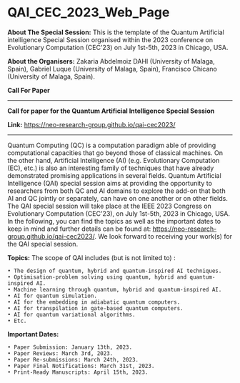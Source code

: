 # QAI_CEC_2023_Web_Page
**About The Special Session:** This is the template of the Quantum Artificial intelligence Special Session organised within the 2023 conference on Evolutionary Computation (CEC'23) on July 1st-5th, 2023 in Chicago, USA.

**About the Organisers:** Zakaria Abdelmoiz DAHI (University of Malaga, Spain), Gabriel Luque (University of Malaga, Spain), Francisco Chicano (University of Malaga, Spain).

**Call For Paper**

*********************************************************************************************************
**Call for paper for the Quantum Artificial Intelligence Special Session**

**Link:** https://neo-research-group.github.io/qai-cec2023/
*********************************************************************************************************
Quantum Computing (QC) is a computation paradigm able of providing computational capacities that go beyond those of classical machines. On the other hand, Artificial Intelligence (AI) (e.g. Evolutionary Computation (EC), etc.) is also an interesting family of techniques that have already demonstrated promising applications in several fields. Quantum Artificial Intelligence (QAI) special session aims at providing the opportunity to researchers from both QC and AI domains to explore the add-on that both AI and QC jointly or separately, can have on one another or on other fields. The QAI special session will take place at the IEEE 2023 Congress on Evolutionary Computation (CEC'23), on July 1st-5th, 2023 in Chicago, USA. In the following, you can find the topics as well as the important dates to keep in mind and further details can be found at: https://neo-research-group.github.io/qai-cec2023/. We look forward to receiving your work(s) for the QAI special session.

**Topics:** The scope of QAI includes (but is not limited to) : 

    • The design of quantum, hybrid and quantum-inspired AI techniques.
    • Optimisation-problem solving using quantum, hybrid and quantum-inspired AI.
    • Machine learning through quantum, hybrid and quantum-inspired AI.
    • AI for quantum simulation.
    • AI for the embedding in adiabatic quantum computers.
    • AI for transpilation in gate-based quantum computers.
    • AI for quantum variational algorithms.
    • Etc.
    
**Important Dates:**

    • Paper Submission: January 13th, 2023.
    • Paper Reviews: March 3rd, 2023.
    • Paper Re-submissions: March 24th, 2023.
    • Paper Final Notifications: March 31st, 2023.
    • Print-Ready Manuscripts: April 15th, 2023.

